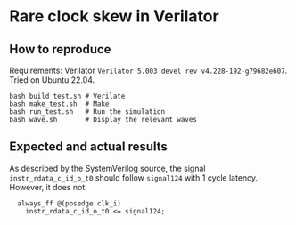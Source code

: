# Rare clock skew in Verilator

## How to reproduce

Requirements: Verilator `Verilator 5.003 devel rev v4.228-192-g79682e607`.
Tried on Ubuntu 22.04.

```
bash build_test.sh # Verilate
bash make_test.sh  # Make
bash run_test.sh   # Run the simulation
bash wave.sh       # Display the relevant waves
```

## Expected and actual results

As described by the SystemVerilog source, the signal `instr_rdata_c_id_o_t0` should follow `signal124` with 1 cycle latency. However, it does not.

```
  always_ff @(posedge clk_i)
    instr_rdata_c_id_o_t0 <= signal124;
```
